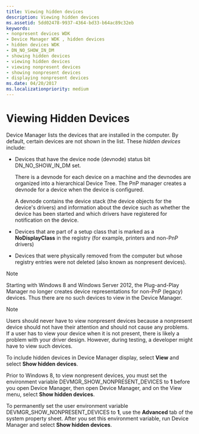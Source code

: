 ```yaml
---
title: Viewing hidden devices
description: Viewing hidden devices
ms.assetid: 5dd02478-9937-4364-bd33-b64ac89c32eb
keywords:
- nonpresent devices WDK
- Device Manager WDK , hidden devices
- hidden devices WDK
- DN_NO_SHOW_IN_DM
- showing hidden devices
- viewing hidden devices
- viewing nonpresent devices
- showing nonpresent devices
- displaying nonpresent devices
ms.date: 04/20/2017
ms.localizationpriority: medium
---
```


# Viewing Hidden Devices

Device Manager lists the devices that are installed in the computer. By default, certain devices are not shown in the list. These *hidden devices* include:

* Devices that have the device node (devnode) status bit DN_NO_SHOW_IN_DM set.

    There is a devnode for each device on a machine and the devnodes are organized into a hierarchical Device Tree. The PnP manager creates a devnode for a device when the device is configured.

    A devnode contains the device stack (the device objects for the device's drivers) and information about the device such as whether the device has been started and which drivers have registered for notification on the device.

* Devices that are part of a setup class that is marked as a **NoDisplayClass** in the registry (for example, printers and non-PnP drivers)

* Devices that were physically removed from the computer but whose registry entries were not deleted (also known as nonpresent devices).

> [!NOTE]
> Starting with Windows 8 and Windows Server 2012, the Plug-and-Play Manager no longer creates device representations for non-PnP (legacy) devices. Thus there are no such devices to view in the Device Manager.

> [!NOTE]
> Users should never have to view nonpresent devices because a nonpresent device should not have their attention and should not cause any problems. If a user has to view your device when it is not present, there is likely a problem with your driver design. However, during testing, a developer might have to view such devices.

To include hidden devices in Device Manager display, select **View** and select **Show hidden devices**.

Prior to Windows 8, to view nonpresent devices, you must set the environment variable DEVMGR_SHOW_NONPRESENT_DEVICES to **1** before you open Device Manager, then open Device Manager, and on the View menu, select **Show hidden devices**.

To permanently set the user environment variable DEVMGR_SHOW_NONPRESENT_DEVICES to **1**, use the **Advanced** tab of the system property sheet. After you set this environment variable, run Device Manager and select **Show hidden devices**.
